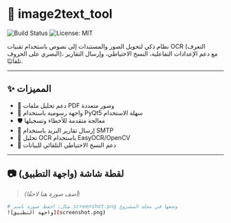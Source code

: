 ﻿# 🧠 image2text_tool

![Build Status](https://github.com/Hejazimohamed/image2text_tool/actions/workflows/build-and-test.yml/badge.svg)
![License: MIT](https://img.shields.io/badge/License-MIT-yellow.svg)

نظام ذكي لتحويل الصور والمستندات إلى نصوص باستخدام تقنيات OCR (التعرف البصري على الحروف)، مع دعم الإعدادات التفاعلية، النسخ الاحتياطي، وإرسال التقارير تلقائيًا.

---

## ✨ المميزات

- 📄 دعم تحليل ملفات PDF وصور متعددة  
- 💬 واجهة رسومية باستخدام PyQt5 سهلة الاستخدام  
- 🛡️ معالجة متقدمة للأخطاء وتسجيلها  
- 🔐 إرسال تقارير البريد باستخدام SMTP  
- 🧠 تحليل OCR باستخدام EasyOCR/OpenCV  
- 🔁 دعم النسخ الاحتياطي التلقائي للبيانات  

---

## 📷 لقطة شاشة (واجهة التطبيق)

> *(أضف صورة هنا لاحقًا)*

```bash
# مثال: احفظ صورة باسم screenshot.png وضعها في مجلد المشروع
![واجهة التطبيق](screenshot.png)
